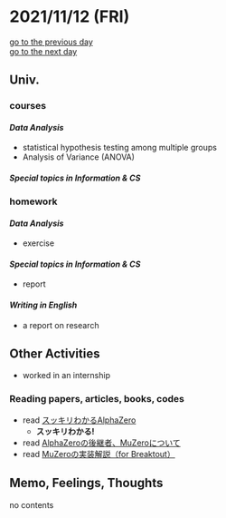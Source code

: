 # 2021/11/12 (FRI)

<div class="date_jumper">
  <a class="link_wrapper" href="./11th.md"><div class="button">go to the previous day</div></a>
  <a class="link_wrapper" href="./13th.md"><div class="button">go to the next day</div></a>
</div>

## Univ.
### courses
#### *Data Analysis*
- statistical hypothesis testing among multiple groups
- Analysis of Variance (ANOVA)

#### *Special topics in Information & CS*

### homework
#### *Data Analysis*
- exercise

#### *Special topics in Information & CS*
- report

#### *Writing in English*
- a report on research

## Other Activities
- worked in an internship

### Reading papers, articles, books, codes
- read [スッキリわかるAlphaZero](https://horomary.hatenablog.com/entry/2021/06/21/000500)
  - **スッキリわかる!**
- read [AlphaZeroの後継者、MuZeroについて](https://qiita.com/Hiroaki-K4/items/5cacc79391222c42f3f0)
- read [MuZeroの実装解説（for Breaktout）](https://horomary.hatenablog.com/entry/2021/08/04/205601#MuZeroとは)

## Memo, Feelings, Thoughts
no contents
